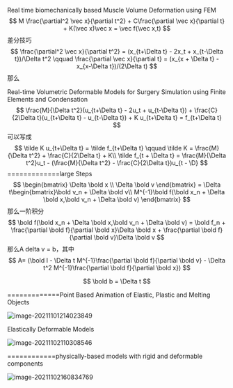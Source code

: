 Real time biomechanically based Muscle Volume Deformation using FEM
$$
M \frac{\partial^2 \vec x}{\partial t^2} + C\frac{\partial \vec x}{\partial t} + K(\vec x)\vec x = \vec f(\vec x,t)
$$
差分技巧
$$
\frac{\partial^2 \vec x}{\partial t^2} = (x_{t+\Delta t} - 2x_t + x_{t-\Delta t})/\Delta t^2 \qquad \frac{\partial \vec x}{\partial t} = (x_{x + \Delta t} - x_{x-\Delta t})/(2\Delta t)
$$
那么

Real-time Volumetric Deformable Models for Surgery Simulation using Finite Elements and Condensation  
$$
\frac{M}{\Delta t^2}(u_{t+\Delta t} - 2u_t + u_{t-\Delta t}) + \frac{C}{2\Delta t}(u_{t+\Delta t} - u_{t-\Delta t}) + K u_{t+\Delta t} = f_{t+\Delta t}
$$
可以写成
$$
\tilde K u_{t+\Delta t} = \tilde f_{t+\Delta t} \qquad \tilde K = \frac{M}{\Delta t^2} + \frac{C}{2\Delta t} + K\\
\tilde f_{t + \Delta t} = \frac{M}{\Delta t^2}u_t - (\frac{M}{\Delta t^2} - \frac{C}{2\Delta t})u_{t - \D}
$$
=============large Steps
$$
\begin{bmatrix} \Delta \bold x \\ \Delta \bold v \end{bmatrix} = \Delta t\begin{bmatrix}\bold v_n + \Delta \bold v\\ M^{-1}\bold f(\bold x_n + \Delta \bold x,\bold v_n + \Delta \bold v) \end{bmatrix}
$$
那么一阶积分
$$
\bold f(\bold x_n + \Delta \bold x,\bold v_n + \Delta \bold v) = \bold f_n + \frac{\partial \bold f}{\partial \bold x}\Delta \bold x + \frac{\partial \bold f}{\partial \bold v}\Delta \bold  v
$$
那么A delta v = b，其中
$$
A= (\bold I - \Delta t M^{-1}\frac{\partial \bold f}{\partial \bold v} - \Delta t^2 M^{-1}\frac{\partial \bold f}{\partial \bold x})
$$

$$
\bold b = \Delta t 
$$

=============Point Based Animation of Elastic, Plastic and Melting Objects  

![image-20211101214023849](D:\定理\积分技巧\image-20211101214023849.png)

Elastically Deformable Models  



![image-20211102110308546](D:\定理\积分技巧\image-20211102110308546.png)

============physically-based models with rigid and deformable components

![image-20211102160834769](D:\定理\积分技巧\image-20211102160834769.png)

